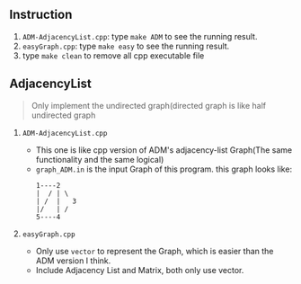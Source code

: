 ## Instruction
1. `ADM-AdjacencyList.cpp`: type `make ADM` to see the running result.
2. `easyGraph.cpp`: type `make easy` to see the running result.
3. type `make clean` to remove all cpp executable file

## AdjacencyList
> Only implement the undirected graph(directed graph is like half undirected graph

1. `ADM-AdjacencyList.cpp`
    * This one is like cpp version of ADM's adjacency-list Graph(The same functionality and the same logical)
    * `graph_ADM.in` is the input Graph of this program.
        this graph looks like:
        ```
        1----2 
        |  / | \
        | /  |   3
        |/   | /
        5----4
        ```

2. `easyGraph.cpp`
    * Only use `vector` to represent the Graph, which is easier than the ADM version I think.
    * Include Adjacency List and Matrix, both only use vector.

